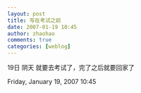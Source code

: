 ```yaml
---
layout: post
title: 写在考试之前
date: 2007-01-19 10:45
author: zhaohao
comments: true
categories: [weblog]
---
```

19日 阴天 就要去考试了，完了之后就要回家了

Friday, January 19, 2007 10:45
